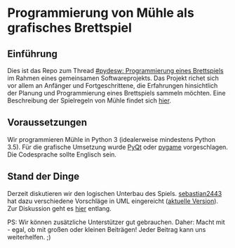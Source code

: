 # Programmierung von Mühle als grafisches Brettspiel

## Einführung

Dies ist das Repo zum Thread [#pydesw: Programmierung eines Brettspiels](https://www.python-forum.de/viewtopic.php?f=6&t=39928) im Rahmen eines gemeinsamen Softwareprojekts. Das Projekt richet sich vor allem an Anfänger und Fortgeschrittene, die Erfahrungen hinsichtlich der Planung und Programmierung eines Brettspiels sammeln möchten. Eine Beschreibung der Spielregeln von Mühle findet sich [hier](http://www.brettspielnetz.de/spielregeln/muehle.php).

## Voraussetzungen

Wir programmieren Mühle in Python 3 (idealerweise mindestens Python 3.5). Für die grafische Umsetzung wurde [PyQt](https://riverbankcomputing.com/software/pyqt/) oder [pygame](http://www.pygame.org/) vorgeschlagen. Die Codesprache sollte Englisch sein.

## Stand der Dinge

Derzeit diskutieren wir den logischen Unterbau des Spiels. [sebastian2443](https://github.com/sebastian2443) hat dazu verschiedene Vorschläge in UML eingereicht ([aktuelle Version](https://github.com/python-forum-de/pydesw-muehle/files/798864/Muehle.pdf)). Zur Diskussion geht es [hier](https://github.com/python-forum-de/pydesw-muehle/issues/1) entlang.

PS: Wir können zusätzliche Unterstützer gut gebrauchen. Daher: Macht mit - egal, ob mit großen oder kleinen Beiträgen! Jeder Beitrag kann uns weiterhelfen. ;)
